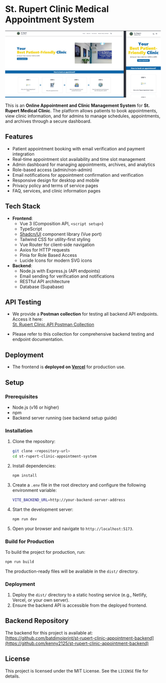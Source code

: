 # St. Rupert Clinic Medical Appointment System

![Screenshot of the website](src/assets/preview.jpg)

This is an **Online Appointment and Clinic Management System** for **St. Rupert Medical Clinic**. The platform allows patients to book appointments, view clinic information, and for admins to manage schedules, appointments, and archives through a secure dashboard.

## Features

- Patient appointment booking with email verification and payment integration
- Real-time appointment slot availability and time slot management
- Admin dashboard for managing appointments, archives, and analytics
- Role-based access (admin/non-admin)
- Email notifications for appointment confirmation and verification
- Responsive design for desktop and mobile
- Privacy policy and terms of service pages
- FAQ, services, and clinic information pages

## Tech Stack

- **Frontend**:
  - Vue 3 (Composition API, `<script setup>`)
  - TypeScript
  - [Shadcn/UI](https://ui.shadcn.com) component library (Vue port)
  - Tailwind CSS for utility-first styling
  - Vue Router for client-side navigation
  - Axios for HTTP requests
  - Pinia for Role Based Access
  - Lucide Icons for modern SVG icons
- **Backend**:
  - Node.js with Express.js (API endpoints)
  - Email sending for verification and notifications
  - RESTful API architecture
  - Database (Supabase)

## API Testing

- We provide a **Postman collection** for testing all backend API endpoints.  
  Access it here:  
  [St. Rupert Clinic API Postman Collection](https://st-rupert-ewan.postman.co/workspace/St-Rupert-Ewan-Workspace~e8412ed8-1894-4ce3-82b2-c842513bf6b6/collection/39877725-95c1520b-531e-44ad-9b01-7e4e8cde0b51?action=share&creator=39877725)

- Please refer to this collection for comprehensive backend testing and endpoint documentation.

## Deployment

- The frontend is **deployed on [Vercel](https://vercel.com/)** for production use.

## Setup

### Prerequisites

- Node.js (v16 or higher)
- npm
- Backend server running (see backend setup guide)

### Installation

1. Clone the repository:
   ```bash
   git clone <repository-url>
   cd st-rupert-clinic-appointment-system
   ```

2. Install dependencies:
   ```bash
   npm install
   ```

3. Create a `.env` file in the root directory and configure the following environment variable:
   ```bash
   VITE_BACKEND_URL=http://your-backend-server-address
   ```

4. Start the development server:
   ```bash
   npm run dev
   ```

5. Open your browser and navigate to `http://localhost:5173`.

### Build for Production

To build the project for production, run:
```bash
npm run build
```

The production-ready files will be available in the `dist/` directory.

### Deployment

1. Deploy the `dist/` directory to a static hosting service (e.g., Netlify, Vercel, or your own server).
2. Ensure the backend API is accessible from the deployed frontend.

## Backend Repository

The backend for this project is available at:  
[https://github.com/batdimoiprint/st-rupert-clinic-appointment-backend](https://github.com/kenny2125/st-rupert-clinic-appointment-backend)

## License

This project is licensed under the MIT License. See the `LICENSE` file for details.
